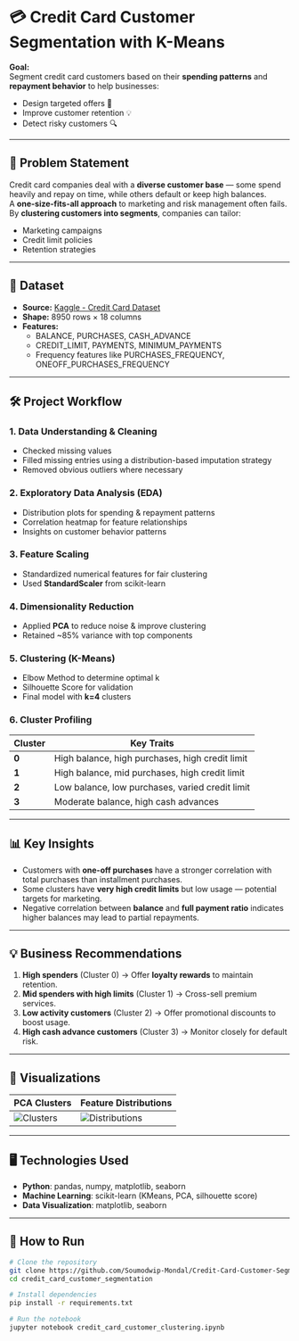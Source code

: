 # 💳 Credit Card Customer Segmentation with K-Means

**Goal:**  
Segment credit card customers based on their **spending patterns** and **repayment behavior** to help businesses:
- Design targeted offers 🎯  
- Improve customer retention 💡  
- Detect risky customers 🔍  

---

## 📌 Problem Statement
Credit card companies deal with a **diverse customer base** — some spend heavily and repay on time, while others default or keep high balances.  
A **one-size-fits-all approach** to marketing and risk management often fails.  
By **clustering customers into segments**, companies can tailor:
- Marketing campaigns
- Credit limit policies
- Retention strategies

---

## 📂 Dataset
- **Source:** [Kaggle - Credit Card Dataset](https://www.kaggle.com/datasets/arjunbhasin2013/ccdata)
- **Shape:** 8950 rows × 18 columns
- **Features:**
  - BALANCE, PURCHASES, CASH_ADVANCE
  - CREDIT_LIMIT, PAYMENTS, MINIMUM_PAYMENTS
  - Frequency features like PURCHASES_FREQUENCY, ONEOFF_PURCHASES_FREQUENCY

---

## 🛠 Project Workflow
### **1. Data Understanding & Cleaning**
- Checked missing values  
- Filled missing entries using a distribution-based imputation strategy  
- Removed obvious outliers where necessary

### **2. Exploratory Data Analysis (EDA)**
- Distribution plots for spending & repayment patterns  
- Correlation heatmap for feature relationships  
- Insights on customer behavior patterns

### **3. Feature Scaling**
- Standardized numerical features for fair clustering  
- Used **StandardScaler** from scikit-learn

### **4. Dimensionality Reduction**
- Applied **PCA** to reduce noise & improve clustering
- Retained ~85% variance with top components

### **5. Clustering (K-Means)**
- Elbow Method to determine optimal k  
- Silhouette Score for validation  
- Final model with **k=4** clusters

### **6. Cluster Profiling**
| Cluster | Key Traits |
|---------|------------|
| **0** | High balance, high purchases, high credit limit |
| **1** | High balance, mid purchases, high credit limit |
| **2** | Low balance, low purchases, varied credit limit |
| **3** | Moderate balance, high cash advances |

---

## 📊 Key Insights
- Customers with **one-off purchases** have a stronger correlation with total purchases than installment purchases.
- Some clusters have **very high credit limits** but low usage — potential targets for marketing.
- Negative correlation between **balance** and **full payment ratio** indicates higher balances may lead to partial repayments.

---

## 💡 Business Recommendations
1. **High spenders** (Cluster 0) → Offer **loyalty rewards** to maintain retention.  
2. **Mid spenders with high limits** (Cluster 1) → Cross-sell premium services.  
3. **Low activity customers** (Cluster 2) → Offer promotional discounts to boost usage.  
4. **High cash advance customers** (Cluster 3) → Monitor closely for default risk.  

---

## 📸 Visualizations
| PCA Clusters | Feature Distributions |
|--------------|-----------------------|
| ![Clusters](images/clusters.png) | ![Distributions](images/distributions.png) |

---

## 🖥 Technologies Used
- **Python**: pandas, numpy, matplotlib, seaborn
- **Machine Learning**: scikit-learn (KMeans, PCA, silhouette score)
- **Data Visualization**: matplotlib, seaborn

---

## 🚀 How to Run
```bash
# Clone the repository
git clone https://github.com/Soumodwip-Mondal/Credit-Card-Customer-Segmentaion
cd credit_card_customer_segmentation

# Install dependencies
pip install -r requirements.txt

# Run the notebook
jupyter notebook credit_card_customer_clustering.ipynb
